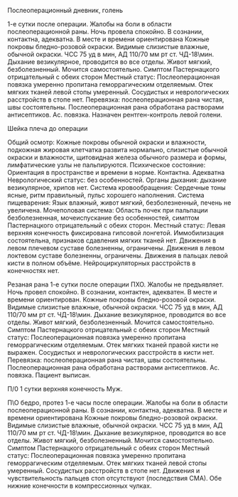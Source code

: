 Послеоперационный дневник, голень

1-е сутки после операции.
Жалобы на боли в области послеоперационной раны.
Ночь провела спокойно. В сознании, контактна, адекватна. В месте и времени ориентирована
Кожные покровы бледно-розовой окраски. Видимые слизистые влажные, обычной окраски. ЧСС 75 уд в мин, АД 110/70 мм рт ст. ЧД-18\мин. Дыхание везикулярное, проводится во все отделы. Живот мягкий, безболезненный. 
Мочится самостоятельно. Симптом Пастернацкого отрицательный с обеих сторон
Местный статус: Послеоперационная повязка умеренно пропитана геморрагическим отделяемым. Отек мягких тканей левой стопы умеренный. Сосудистых и неврологических расстройств в стопе нет. 
Перевязка: послеоперационная рана чистая, швы состоятельны. Послеоперационная рана обработана растворами антисептиков. Ас. повязка.
Назначен рентген-контроль левой голени.

Шейка плеча до операции

Общий осмотр: Кожные покровы обычной окраски и влажности, подкожная жировая клетчатка развита нормально, слизистые обычной окраски и влажности, щитовидная железа обычного размера и формы, лимфатические узлы не пальпируются.
Психическое состояние: Ориентация в пространстве и времени в норме. Контактна. Адекватна
Неврологический статус: без особенностей.
Органы дыхания: дыхание везикулярное, хрипов нет.
Система кровообращения: Сердечные тоны ясные, ритм правильный, пульс хорошего наполнения.
Система пищеварения: Язык влажный, живот мягкий, безболезненный, печень не увеличена.
Мочеполовая система: Область почек при пальпации безболезненная, мочеиспускание без особенностей, симптом Пастернацкого отрицательный с обеих сторон.
Местный статус: Левая верхняя конечность фиксирована гипсовой лонгетой. Иммобилизация состоятельна, признаков сдавления мягких тканей нет. Движения в левом плечевом суставе болезненны, ограничены. Движения в левом локтевом суставе болезненны, ограничены. Движения в пальцах левой кисти в полном объёме. Нейроциркуляторных расстройств в конечностях нет.
    
Резаная рана 
1-е сутки после операции ПХО.
Жалобы не предъявляет.
Ночь провел спокойно. В сознании, контактен, адекватен. В месте и времени ориентирован.
Кожные покровы бледно-розовой окраски. Видимые слизистые влажные, обычной окраски. ЧСС 75 уд в мин, АД 110/70 мм рт ст. ЧД-18\мин. Дыхание везикулярное, проводится во все отделы. Живот мягкий, безболезненный. 
Мочится самостоятельно. Симптом Пастернацкого отрицательный с обеих сторон
Местный статус: Послеоперационная повязка умеренно пропитана геморрагическим отделяемым. Отек мягких тканей правой кисти не выражен. Сосудистых и неврологических расстройств в кисти нет. 
Перевязка: послеоперационная рана чистая, швы состоятельны. Послеоперационная рана обработана растворами антисептиков. Ас. повязка.
Пациент выписан.

П/0 1 сутки верхняя конечность Муж.

П\О бедро, протез
1-е часы после операции.
Жалобы на боли в области послеоперационной раны.
В сознании, контактна, адекватна. В месте и времени ориентирована
Кожные покровы бледно-розовой окраски. Видимые слизистые влажные, обычной окраски. ЧСС 75 уд в мин, АД 110/70 мм рт ст. ЧД-18\мин. Дыхание везикулярное, проводится во все отделы. Живот мягкий, безболезненный. 
Мочится самостоятельно. Симптом Пастернацкого отрицательный с обеих сторон
Местный статус: Послеоперационная повязка умеренно пропитана геморрагическим отделяемым. Отек мягких тканей левой стопы умеренный. Сосудистых расстройств в стопе нет. Движения и чувствительность пальцев стоп отсутствуют (последствия СМА).
Обе нижние конечности в компрессионных чулках.